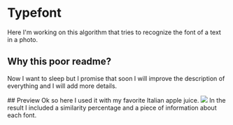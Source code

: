 # Typefont
Here I'm working on this algorithm that tries to recognize the font of a text in a photo.

## Why this poor readme?
Now I want to sleep but I promise that soon I will improve the description of everything and I will add more details.

## Preview
Ok so here I used it with my favorite Italian apple juice.
![](http://i.imgur.com/SiMymFN.jpg)
In the result I included a similarity percentage and a piece of information about each font.